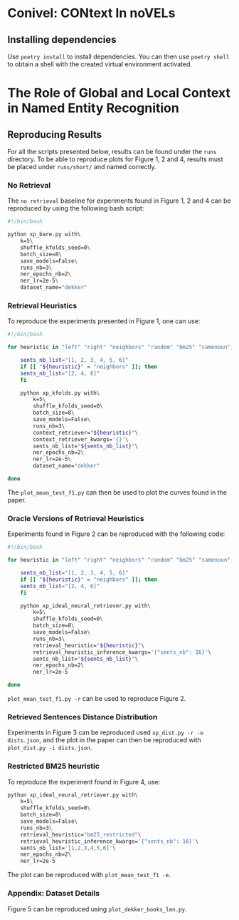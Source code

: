 # Conivel: CONtext In noVELs

## Installing dependencies

Use `poetry install` to install dependencies. You can then use `poetry shell` to obtain a shell with the created virtual environment activated.


# The Role of Global and Local Context in Named Entity Recognition

## Reproducing Results

For all the scripts presented below, results can be found under the `runs` directory. To be able to reproduce plots for Figure 1, 2 and 4, results must be placed under `runs/short/` and named correctly.

### No Retrieval

The `no retrieval` baseline for experiments found in Figure 1, 2 and 4
can be reproduced by using the following bash script:

```sh
#!/bin/bash 

python xp_bare.py with\
	k=5\
	shuffle_kfolds_seed=0\
	batch_size=8\
	save_models=False\
	runs_nb=3\
	ner_epochs_nb=2\
	ner_lr=2e-5\
	dataset_name="dekker"
```


### Retrieval Heuristics


To reproduce the experiments presented in Figure 1, one can use:

```sh
#!/bin/bash

for heuristic in "left" "right" "neighbors" "random" "bm25" "samenoun"; do

    sents_nb_list="[1, 2, 3, 4, 5, 6]"
    if [[ "${heuristic}" = "neighbors" ]]; then
	sents_nb_list="[2, 4, 6]"
    fi

    python xp_kfolds.py with\
		k=5\
		shuffle_kfolds_seed=0\
		batch_size=8\
		save_models=False\
		runs_nb=3\
		context_retriever="${heuristic}"\
		context_retriever_kwargs='{}'\
		sents_nb_list="${sents_nb_list}"\
		ner_epochs_nb=2\
		ner_lr=2e-5\
		dataset_name="dekker"

done
```

The `plot_mean_test_f1.py` can then be used to plot the curves found
in the paper.


### Oracle Versions of Retrieval Heuristics

Experiments found in Figure 2 can be reproduced with the following code:

```sh
#!/bin/bash

for heuristic in "left" "right" "neighbors" "random" "bm25" "samenoun"; do

    sents_nb_list="[1, 2, 3, 4, 5, 6]"
    if [[ "${heuristic}" = "neighbors" ]]; then
	sents_nb_list="[2, 4, 6]"
    fi

    python xp_ideal_neural_retriever.py with\
	    k=5\
	    shuffle_kfolds_seed=0\
	    batch_size=8\
	    save_models=False\
	    runs_nb=3\
	    retrieval_heuristic="${heuristic}"\
	    retrieval_heuristic_inference_kwargs='{"sents_nb": 16}'\
	    sents_nb_list="${sents_nb_list}"\
	    ner_epochs_nb=2\
	    ner_lr=2e-5

done
```

`plot_mean_test_f1.py -r` can be used to reproduce Figure 2. 


### Retrieved Sentences Distance Distribution

Experiments in Figure 3 can be reproduced used `xp_dist.py -r -o dists.json`, and the plot in the paper can then be reproduced with `plot_dist.py -i dists.json`.


### Restricted BM25 heuristic

To reproduce the experiment found in Figure 4, use:

```sh
python xp_ideal_neural_retriever.py with\
	k=5\
	shuffle_kfolds_seed=0\
	batch_size=8\
	save_models=False\
	runs_nb=3\
	retrieval_heuristic="bm25_restricted"\
	retrieval_heuristic_inference_kwargs='{"sents_nb": 16}'\
	sents_nb_list='[1,2,3,4,5,6]'\
	ner_epochs_nb=2\
	ner_lr=2e-5
```

The plot can be reproduced with `plot_mean_test_f1 -e`.


### Appendix: Dataset Details

Figure 5 can be reproduced using `plot_dekker_books_len.py`.
